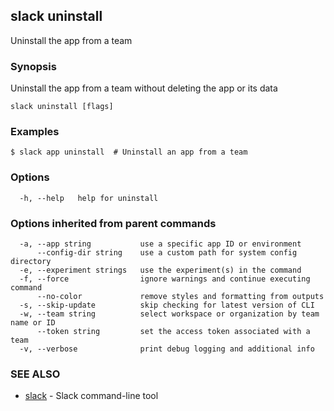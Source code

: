 ## slack uninstall

Uninstall the app from a team

### Synopsis

Uninstall the app from a team without deleting the app or its data

```
slack uninstall [flags]
```

### Examples

```
$ slack app uninstall  # Uninstall an app from a team
```

### Options

```
  -h, --help   help for uninstall
```

### Options inherited from parent commands

```
  -a, --app string           use a specific app ID or environment
      --config-dir string    use a custom path for system config directory
  -e, --experiment strings   use the experiment(s) in the command
  -f, --force                ignore warnings and continue executing command
      --no-color             remove styles and formatting from outputs
  -s, --skip-update          skip checking for latest version of CLI
  -w, --team string          select workspace or organization by team name or ID
      --token string         set the access token associated with a team
  -v, --verbose              print debug logging and additional info
```

### SEE ALSO

* [slack](slack)	 - Slack command-line tool

